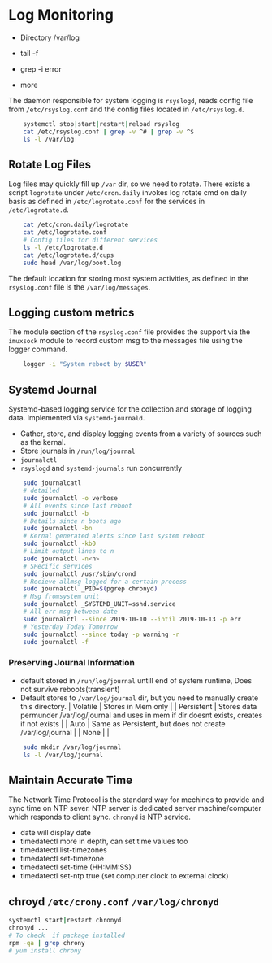 # Log Monitoring

- Directory /var/log

- tail -f <log>

- grep -i error <log>

- more <log>

The daemon responsible for system logging is `rsyslogd`, reads config file from `/etc/rsyslog.conf` and the config files located in `/etc/rsyslog.d`.

```bash
    systemctl stop|start|restart|reload rsyslog
    cat /etc/rsyslog.conf | grep -v ^# | grep -v ^$
    ls -l /var/log
```

## Rotate Log Files

Log files may quickly fill up `/var` dir, so we need to rotate. There exists a script `logrotate` under `/etc/cron.daily` invokes log rotate cmd on daily basis as defined in `/etc/logrotate.conf` for the services in `/etc/logrotate.d`.

```bash
    cat /etc/cron.daily/logrotate
    cat /etc/logrotate.conf
    # Config files for different services
    ls -l /etc/logrotate.d
    cat /etc/logrotate.d/cups
    sudo head /var/log/boot.log
```

The default location for storing most system activities, as defined in the `rsyslog.conf` file is the `/var/log/messages`.

## Logging custom metrics

The module section of the `rsyslog.conf` file provides the support via the `imuxsock` module to record custom msg to the messages file using the logger command.

```bash
    logger -i "System reboot by $USER"

```

## Systemd Journal

Systemd-based logging service for the collection and storage of logging data. Implemented via `systemd-journald`.

- Gather, store, and display logging events from a variety of sources such as the kernal.
- Store journals in `/run/log/journal`
- `journalctl`
- `rsyslogd` and `systemd-journals` run concurrently

```bash
    sudo journalcatl
    # detailed
    sudo journalctl -o verbose
    # All events since last reboot
    sudo journalctl -b
    # Details since n boots ago
    sudo journalctl -bn
    # Kernal generated alerts since last system reboot
    sudo journalctl -kb0
    # Limit output lines to n
    sudo journalctl -n<n>
    # SPecific services
    sudo journalctl /usr/sbin/crond
    # Recieve allmsg logged for a certain process
    sudo journalctl _PID=$(pgrep chronyd)
    # Msg fromsystem unit
    sudo journalctl _SYSTEMD_UNIT=sshd.service
    # All err msg between date
    sudo journalctl --since 2019-10-10 --intil 2019-10-13 -p err
    # Yesterday Today Tomorrow
    sudo journalctl --since today -p warning -r
    sudo journalctl -f
```

### Preserving Journal Information

- default stored in `/run/log/journal` untill end of system runtime, Does not survive reboots(transient)
- Default stores to `/var/log/journal` dir, but you need to manually create this directory.
  | Volatile | Stores in Mem only |
  | Persistent | Stores data permunder /var/log/journal and uses in mem if dir doesnt exists, creates if not exists |
  | Auto | Same as Persistent, but does not create /var/log/journal |
  | None | |

```bash
    sudo mkdir /var/log/journal
    ls -l /var/log/journal
```

## Maintain Accurate Time

The Network Time Protocol is the standard way for mechines to provide and sync time on NTP sever. NTP server is dedicated server machine/computer which responds to client sync. `chronyd` is NTP service.

- date will display date
- timedatectl more in depth, can set time values too
- timedatectl list-timezones
- timedatectl set-timezone <timezone>
- timedatectl set-time <time> (HH:MM:SS)
- timedatectl set-ntp true (set computer clock to external clock)

## chroyd `/etc/crony.conf` `/var/log/chronyd`

```bash
systemctl start|restart chronyd
chronyd ...
# To check  if package installed
rpm -qa | grep chrony
# yum install chrony
```
